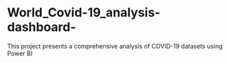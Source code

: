 # World_Covid-19_analysis-dashboard-
This project presents a comprehensive analysis of COVID-19 datasets using Power BI
